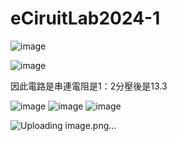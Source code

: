 # eCiruitLab2024-1
![image](https://github.com/Lin09296/eCiruitLab2024-1/assets/162281519/995fd313-2081-4f5c-92b7-26b4b889e4cb)



![image](https://github.com/Lin09296/eCiruitLab2024-1/assets/162281519/53e13f22-e6d1-4e03-a1f7-4d9c312ce5a8)

因此電路是串連電阻是1：2分壓後是13.3


![image](https://github.com/Lin09296/eCiruitLab2024-1/assets/162281519/79821407-1ed9-4936-b486-33ff4690a223)
![image](https://github.com/Lin09296/eCiruitLab2024-1/assets/162281519/b80510ed-5cc0-4e06-8d44-0f043052c186)
![image](https://github.com/Lin09296/eCiruitLab2024-1/assets/162281519/ad6daf09-54a2-49c1-b4c3-8eb46f5ef64f)



![Uploading image.png…]()



